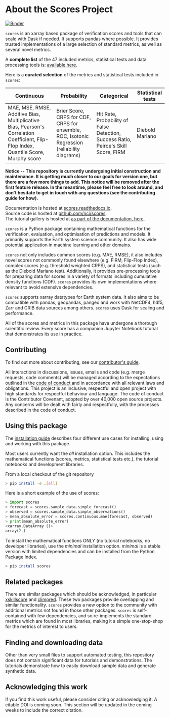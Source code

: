 # About the Scores Project

[![Binder](https://mybinder.org/badge_logo.svg)](https://mybinder.org/v2/gh/nci/scores/HEAD?labpath=tutorials%2FExplanation.ipynb)

`scores` is an xarray based package of verification scores and tools that can scale with Dask if needed. It supports pandas where possible.
It provides trusted implementations of a large selection of standard metrics, as well as several novel metrics.

A **complete list** of the 47 included metrics, statistical tests and data processing tools is: [available here](https://scores.readthedocs.io/en/develop/included.html).

Here is a **curated selection** of the metrics and statistical tests included in `scores`:

| Continuous                      | Probability | Categorical      | Statistical tests |
| ----------                      | ----------- | -----------      | ----------------- |
| MAE, MSE, RMSE, Additive Bias, Multiplicative Bias, Pearson's Correlation Coefficient, Flip-Flop Index, Quantile Score, Murphy score  | Brier Score, CRPS for CDF, CRPS for ensemble, ROC, Isotonic Regression (reliability diagrams)   | Hit Rate, Probability of False Detection, Success Ratio, Peirce's Skill Score, FIRM  |  Diebold Mariano |

**Notice -- This repository is currently undergoing initial construction and maintenance. It is getting much closer to our goals for version one, but there are a few more things to add. This notice will be removed after the first feature release. In the meantime, please feel free to look around, and don't hesitate to get in touch with any questions (see the contributing guide for how).**

Documentation is hosted at [scores.readthedocs.io](https://scores.readthedocs.io).  
Source code is hosted at [github.com/nci/scores](https://github.com/nci/scores).  
The tutorial gallery is hosted at [as part of the documentation, here](https://scores.readthedocs.io/en/latest/tutorials/Explanation.html).

`scores` is a Python package containing mathematical functions for the verification, evaluation, and optimisation of predictions and models. It primarily supports the Earth system science community. It also has wide potential application in machine learning and other domains.

`scores` not only includes common scores (e.g. MAE, RMSE), it also includes novel scores not commonly found elsewhere (e.g. FIRM, Flip-Flop Index), complex scores (e.g. threshold weighted CRPS), and statistical tests (such as the Diebold Mariano test). Additionally, it provides pre-processing tools for preparing data for scores in a variety of formats including cumulative density functions (CDF). `scores` provides its own implementations where relevant to avoid extensive dependencies.

`scores` supports xarray datatypes for Earth system data. It also aims to be compatible with pandas, geopandas, pangeo and work with NetCDF4, hdf5, Zarr and GRIB data sources among others. `scores` uses Dask for scaling and performance.

All of the scores and metrics in this package have undergone a thorough scientific review. Every score has a companion Jupyter Notebook tutorial that demonstrates its use in practice.

## Contributing
To find out more about contributing, see our [contributor's guide](https://github.com/nci/scores/blob/develop/docs/contributing.md).

All interactions in discussions, issues, emails and code (e.g. merge requests, code comments) will be managed according to the expectations outlined in the [ code of conduct ](https://github.com/nci/scores/blob/main/CODE_OF_CONDUCT.md) and in accordance with all relevant laws and obligations. This project is an inclusive, respectful and open project with high standards for respectful behaviour and language. The code of conduct is the Contributor Covenant, adopted by over 40,000 open source projects. Any concerns will be dealt with fairly and respectfully, with the processes described in the code of conduct.

## Using this package

The [installation guide](https://scores.readthedocs.io/en/latest/installation.html) describes four different use cases for installing, using and working with this package.

Most users currently want the *all* installation option. This includes the mathematical functions (scores, metrics, statistical tests etc.), the tutorial notebooks and development libraries.

From a local checkout of the git repository

```bash
> pip install -e .[all]
```

Here is a short example of the use of scores:

```py
> import scores
> forecast = scores.sample_data.simple_forecast()
> observed = scores.sample_data.simple_observations()
> mean_absolute_error = scores.continuous.mae(forecast, observed)
> print(mean_absolute_error)
<xarray.DataArray ()>
array(2.)
```

To install the mathematical functions ONLY (no tutorial notebooks, no developer libraries), use the *minimal* installation option. *minimal* is a stable version with limited dependencies and can be installed from the Python Package Index.

```bash
> pip install scores
```

## Related packages

There are similar packages which should be acknowledged, in particular [xskillscore](https://xskillscore.readthedocs.io/en/stable/) and [climpred](https://github.com/pangeo-data/climpred). These two packages provide overlapping and similar functionality. `scores` provides a new option to the community with additional metrics not found in those other packages. `scores` is self-contained with few dependencies, and so re-implements the standard metrics which are found in most libraries, making it a simple one-stop-shop for the metrics of interest to users.

## Finding and downloading data

Other than very small files to support automated testing, this repository does not contain significant data for tutorials and demonstrations. The tutorials demonstrate how to easily download sample data and generate synthetic data.

## Acknowledging this work

If you find this work useful, please consider citing or acknowledging it. A citable DOI is coming soon. This section will be updated in the coming weeks to include the correct citation.
